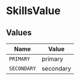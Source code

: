 # SkillsValue


## Values

| Name        | Value       |
| ----------- | ----------- |
| `PRIMARY`   | primary     |
| `SECONDARY` | secondary   |